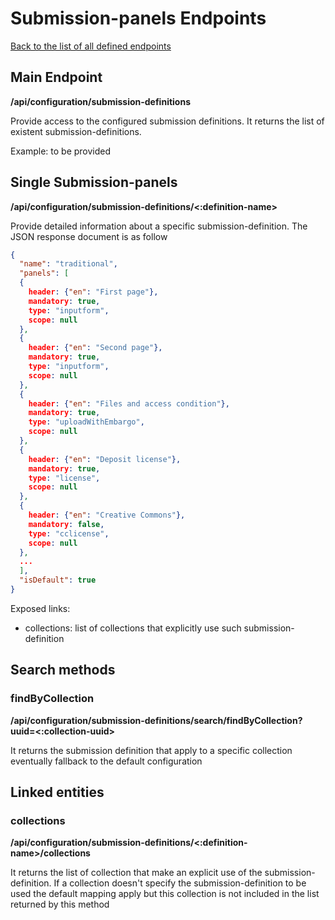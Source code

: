 # Submission-panels Endpoints
[Back to the list of all defined endpoints](endpoints.md)

## Main Endpoint
**/api/configuration/submission-definitions**   

Provide access to the configured submission definitions. It returns the list of existent submission-definitions.

Example: to be provided

## Single Submission-panels 
**/api/configuration/submission-definitions/<:definition-name>**

Provide detailed information about a specific submission-definition. The JSON response document is as follow
```json
{
  "name": "traditional",
  "panels": [
  {
  	header: {"en": "First page"},
  	mandatory: true,
  	type: "inputform",
  	scope: null
  },
  {
  	header: {"en": "Second page"},
  	mandatory: true,
  	type: "inputform",
  	scope: null
  },
  {
  	header: {"en": "Files and access condition"},
  	mandatory: true,
  	type: "uploadWithEmbargo",
  	scope: null
  },
  {
  	header: {"en": "Deposit license"},
  	mandatory: true,
  	type: "license",
  	scope: null
  },
  {
  	header: {"en": "Creative Commons"},
  	mandatory: false,
  	type: "cclicense",
  	scope: null
  },
  ...  
  ],
  "isDefault": true
}

```

Exposed links:
* collections: list of collections that explicitly use such submission-definition

## Search methods
### findByCollection
**/api/configuration/submission-definitions/search/findByCollection?uuid=<:collection-uuid>**

It returns the submission definition that apply to a specific collection eventually fallback to the default configuration 

## Linked entities
### collections
**/api/configuration/submission-definitions/<:definition-name>/collections**

It returns the list of collection that make an explicit use of the submission-definition. If a collection doesn't specify the submission-definition to be used the default mapping apply but this collection is not included in the list returned by this method
